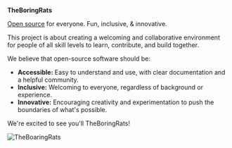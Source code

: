 **TheBoringRats**

[Open source](https://opensource.com/) for everyone. Fun, inclusive, & innovative.

This project is about creating a welcoming and collaborative environment for people of all skill levels to learn, contribute, and build together. 

We believe that open-source software should be:

* **Accessible:** Easy to understand and use, with clear documentation and a helpful community.
* **Inclusive:** Welcoming to everyone, regardless of background or experience.
* **Innovative:** Encouraging creativity and experimentation to push the boundaries of what's possible.

We're excited to see  you'll  TheBoringRats!

![TheBoaringRats](https://i.pinimg.com/originals/eb/50/87/eb50875a68b04b0480fa929af2c7547c.gif)
